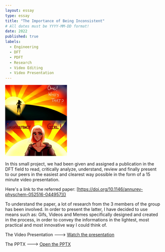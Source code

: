 ```yaml
---
layout: essay
type: essay
title: "The Importance of Being Inconsistent"
# All dates must be YYYY-MM-DD format!
date: 2022
published: true
labels:
  - Engineering
  - DFT
  - PDFT
  - Research
  - Video Editing
  - Video Presentation
---
```


<img width="200px" class="rounded float-start pe-4" src="../img/Modelling/Imp.jpg">

In this small project, we had been given and assigned a publication in the DFT field to read, critically analyze, understand, review and finally present to our peers in the easiest and clearest way possible in the form of a 15 minute video presentation.

Here's a link to the referred paper: [https://doi.org/10.1146/annurev-physchem-052516-044957]()

To understand the paper, a lot of research from the 3 members of the group has been involved. 
In order to present the latter, I have decided to use means such as: Gifs, Videos and Memes specifically designed and created in the process, in order to convey the informations in the lightest, most practical and most innovative way I could think of.


The Video Presentation ---> <a href="/src/Modelling/PowerPoint-Slide-Show-Assignment-Final-version.mp4"><i class="large github icon "></i>Watch the presentation</a>

The PPTX ---> <a href="/src/Modelling/The-Importance-of-Being-Inconsistent.pptx"><i class="large github icon "></i>Open the PPTX</a>
